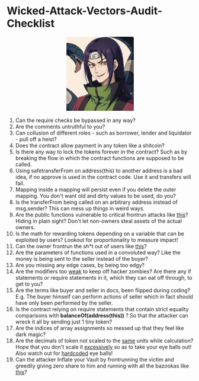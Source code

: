 # Wicked-Attack-Vectors-Audit-Checklist

<p align = center>
<img src= "./images/20230530_113017.png" height="200">
<br>
</p>

1. Can the require checks be bypassed in any way?
2. Are the comments untruthful to you?
3. Can collusion of different roles - such as borrower, lender and liquidator - pull off a heist?
4. Does the contract allow payment in any token like a shitcoin?
5. Is there any way to lock the tokens forever in the contract? Such as by breaking the flow in which the contract functions are supposed to be called.
6. Using safetransferFrom on address(this) to another address is a bad idea, if no approve is used in the contract code. Use it and transfers will fail.
7. Mapping inside a mapping will persist even if you delete the outer mapping. You don't want old and dirty values to be used, do you? 
8. Is the transferFrom being called on an arbitrary address instead of msg.sender? This can mess up things in weird ways. 
9. Are the public functions vulnerable to critical frontrun attacks like [this](https://github.com/sherlock-audit/2023-01-ajna-judging/issues/140)? Hiding in plain sight? Don't let non-owners steal assets of the actual owners.
10. Is the math for rewarding tokens depending on a variable that can be exploited by users? Lookout for proportionality to measure impact!
11. Can the owner frontrun the sh*t out of users like [this](https://consensys.net/diligence/audits/2021/06/growthdefi-wheat/#frontrunning-attacks-by-the-owner)?
12. Are the parameters of functions used in a convoluted way? Like the money is being sent to the seller instead of the buyer?
13. Are you missing any edge cases, by being too edgy?
14. Are the modifiers too [weak](https://twitter.com/BlockSecTeam/status/1692533280971936059?t=pZijRKlnlcFfo9fdEk8dSQ&s=19) to keep off hacker zombies? Are there any if statements or require statements in it, which they can eat off through, to get to you?
15. Are the terms like buyer and seller in docs, been flipped during coding? E.g. The buyer himself can perform actions of seller which in fact should have only been performed by the seller.
16. Is the contract relying on require statements that contain strict equality comparisons with **balanceOf(address(this))** ? So that the attacker can wreck it all by sending just 1 tiny token?
17. Are the indices of array assignments so messed up that they feel like dark magic?
18. Are the decimals of token not scaled to the [same](https://dacian.me/precision-loss-errors#heading-no-precision-scaling) units while calculation? Hope that you don't scale it [excessively](https://dacian.me/precision-loss-errors#heading-excessive-precision-scaling) so as to take your eye balls out! Also watch out for [hardcoded](https://dacian.me/precision-loss-errors#heading-mismatched-precision-scaling) eye balls! 
19. Can the attacker Inflate your Vault by frontrunning the victim and greedily giving zero share to him and running with all the bazookas like [this](https://blog.openzeppelin.com/a-novel-defense-against-erc4626-inflation-attacks)?
